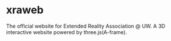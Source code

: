 # xraweb
The official website for Extended Reality Association @ UW. A 3D interactive website powered by three.js(A-frame).
